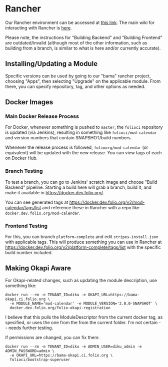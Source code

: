 # Rancher

Our Rancher environment can be accessed at [this link](https://rancher.dev.folio.org/). The main
wiki for interacting with Rancher is
[here](https://dev.folio.org/faqs/how-to-get-started-with-rancher/).

Please note, the instructions for "Building Backend" and "Building Frontend" are outdated/invalid
(although most of the other information, such as building from a branch, is similar to what is here
and/or currently accurate).

## Installing/Updating a Module

Specific versions can be used by going to our "bama" rancher project, choosing "Apps", then
selecting "Upgrade" on the applicable module. From there, you can specify repository, tag, and other
options as needed.

## Docker Images

### Main Docker Release Process

For Docker, whenever something is pushed to `master`, the `folioci` repository is updated (via
Jenkins), resulting in something like `folioci/mod-calendar` and version numbers that contain
SNAPSHOT/build numbers.

Whenever the release process is followed, `folioorg/mod-calendar` (or equivalent) will be updated
with the new release. You can view tags of each on Docker Hub.

### Branch Testing

To test a branch, you can go to Jenkins' scratch image and choose "Build Backend" pipeline. Starting
a build here will grab a branch, build it, and make it available in https://docker.dev.folio.org/.

You can see generated tags at https://docker.dev.folio.org/v2/mod-calendar/tags/list and reference
these in Rancher with a repo like `docker.dev.folio.org/mod-calendar`.

### Frontend Testing

For this, you can branch `platform-complete` and edit `stripes-install.json` with applicable tags.
This will produce something you can use in Rancher at
https://docker.dev.folio.org/v2/platform-complete/tags/list with the specific build number included.

## Making Okapi Aware

For Okapi-related changes, such as updating the module description, use  something like:

```
docker run --rm -e TENANT_ID=diku -e OKAPI_URL=https://bama-okapi.ci.folio.org \
  -e MODULE_NAME='mod-calendar' -e MODULE_VERSION='2.0.0-SNAPSHOT' \
  docker.dev.folio.org/folio-okapi-registration
```

I believe that this pulls the ModuleDescriptor from the current docker tag, as specified, or uses
the one from the from the current folder.  I'm not certain -- needs further testing.

If permissions are changed, you can fix them:

```
docker run --rm -e TENANT_ID=diku -e ADMIN_USER=diku_admin -e ADMIN_PASSWORD=admin \
  -e OKAPI_URL=https://bama-okapi.ci.folio.org \
  folioci/bootstrap-superuser

